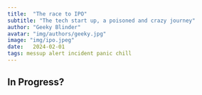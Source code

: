 ```yaml
---
title:  "The race to IPO"
subtitle: "The tech start up, a poisoned and crazy journey"
author: "Geeky Blinder"
avatar: "img/authors/geeky.jpg"
image: "img/ipo.jpeg"
date:   2024-02-01
tags: messup alert incident panic chill
---
```


## In Progress?